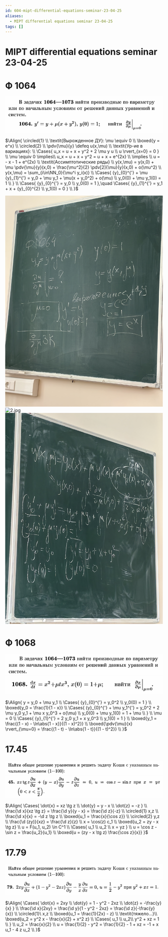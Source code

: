 ```yaml
---
id: 604-mipt-differential-equations-seminar-23-04-25
aliases:
  - MIPT differential equations seminar 23-04-25
tags: []
---
```


# MIPT differential equations seminar 23-04-25

# Ф 1064

![23-04-25_15-47-25_439.png](assets/imgs/23-04-25_15-47-25_439.png)

$\Align{
\circled{1} \\
\textit{Вырожденное ДУ}: \mu \equiv 0 \\
\boxed{y = e^x} \\
\circled{2} \\
\pdv{\mu}{y} \defeq u(x,\mu) \\
\textit{Ур-ие в вариациях}: \\
\Cases{
u_x = u + x + y^2 + 2 \mu y u \\
u \rvert_{x=0} = 0
} \\
\mu \equiv 0 \implies\\
u_x = u + x + y^2 = u + x + e^{2x} \\
\implies \\
u = - x - 1 + e^{2x} \\
\textit{Ассимптотические ряды} \\
y(x,\mu) = y(x,0) + \mu \pdv{\mu}{y}(x,0) + \frac{\mu^2}{2} \pdv[2]{\mu}{y}(x,0) + o(\mu^2) \\
y(x,\mu) = \sum_{i\in\NN_0}{\mu^i y_i(x)} \\
\Cases{
{y}_{0}^{'} + \mu {y}_{1}^{'} = y_0 + \mu y_1 + \mu(x + y_0^2) + o(\mu) \\
y_0(0) + \mu y_1(0) = 1 \\
} \\
\Cases{
{y}_{0}^{'} = y_0 \\
y_0(0) = 1
},\quad
\Cases{
{y}_{1}^{'} = y_1 + x + {y}_{0}^{2} \\
y_1(0) = 0
} \\
}$

![1.jpg](assets/imgs/23-04-25_16-13-27_606_IMG_20250423_155710.jpg)
![2.jpg](assets/imgs/23-04-25_16-13-27_113_IMG_20250423_155714.jpg)
![3.jpg](assets/imgs/23-04-25_16-13-27_888_IMG_20250423_155718.jpg)

# Ф 1068

![23-04-25_16-02-43_759.png](assets/imgs/23-04-25_16-02-43_759.png)
![23-04-25_16-02-26_429.png](assets/imgs/23-04-25_16-02-26_429.png)

$\Align{
y = y_0 + \mu y_1 \\
\Cases{
{y}_{0}^{'} = y_0^2 \\
y_0(0) = 1
} \\
\boxed{y_0 = \frac{1}{1 - x}} \\
\Cases{
{y}_{0}^{'} + \mu y_1^{'} = y_0^2 + 2 \mu y_0 y_1 + \mu x y_0^3 + o(\mu) \\
y_0(0) + \mu y_1(0) = 1 + \mu \\
} \\
\mu = 0 \\
\Cases{
{y}_{1}^{'} = 2 y_0 y_1 + x y_0^3 \\
y_1(0) = 1
} \\
\boxed{y_1 = \frac{(1 - x) - \ln\abs{1 - x}}{(1 - x)^2}} \\
\boxed{\pdv{\mu}{x} \rvert_{\mu=0} = \frac{(1 - t) - \ln\abs{1 - t}}{(1 - t)^2}} \\
}$

# 17.45

![23-04-25_16-25-57_323.png](assets/imgs/23-04-25_16-25-57_323.png)
![23-04-25_16-25-40_189.png](assets/imgs/23-04-25_16-25-40_189.png)

$\Align{
\Cases{
\dot{x} = xz \tg z \\
\dot{y} = y - x \\
\dot{z} = -z
} \\
\frac{\d x}{xz \tg z} = \frac{\d y}{y - x} = \frac{\d z}{-z} \\
\circled{1} x,z \\
\frac{\d x}{x} = -\d z \tg z \\
\boxed{u_1 = \frac{x}{\cos z}} \\
\circled{2} y,z \\
\frac{\d (zy)}{xz} = \frac{\d z}{z} \\
x = \cos(z) c_1 \\
\boxed{u_2 = zy - x \tg z} \\
u = F(u_1, u_2) \in C^1 \\
\Cases{
u_1 \\
u_2 \\
x = yz
} \\
u = \cos z - \sin z = \frac{u_2}{u_1} \\
\boxed{u = (zy - x \tg z) \frac{\cos z}{x}}
}$

# 17.79

![23-04-25_16-25-57_323.png](assets/imgs/23-04-25_16-25-57_323.png)
![23-04-25_16-35-39_078.png](assets/imgs/23-04-25_16-35-39_078.png)

$\Align{
\Cases{
\dot{x} = 2xy \\
\dot{y} = 1 - y^2 - 2xz \\
\dot{z} = -\frac{y}{x}
} \\
\frac{\d x}{2xy} = \frac{\d y}{1 - y^2 - 2xz} = \frac{\d z}{-\frac{y}{x}} \\
\circled{1}\ x,z \\
\boxed{u_1 = \frac{1}{2x} - z} \\
\textit{тяжело...}\\
\boxed{u_2 = y^2 x - \frac{x}{2} + x^2 z} \\
\Cases{
u_1 \\
u_2\\
y^2 + xz = 1 \\
} \\
u_2 = \frac{x}{2} \\
u = \frac{1}{2} - y^2 = \frac{1}{2} - 1 + xz = -1 + x u_1 - 4 z u_2 \\
}$
